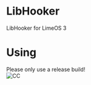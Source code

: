 # LibHooker
LibHooker for LimeOS 3
# Using
Please only use a release build!\
![CC](https://licensebuttons.net/l/by-nc-sa/3.0/nl/88x31.png)

